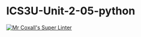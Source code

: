 # ICS3U-Unit-2-05-python

[![Mr Coxall's Super Linter](https://github.com/Johanna-liu16/ICS3U-Unit-2-05-python/workflows/Mr%20Coxall's%20Super%20Linter/badge.svg)](https://github.com/Johanna-liu16/ICS3U-Unit-2-05-python/actions/)
